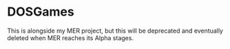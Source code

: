 # DOSGames

This is alongside my MER project, but this will be deprecated and eventually deleted when MER reaches its Alpha stages.